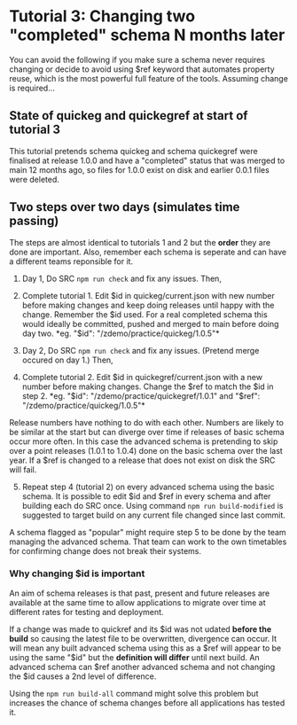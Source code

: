 # Tutorial 3: Changing two "completed" schema N months later

You can avoid the following if you make sure a schema
never requires changing or decide to avoid using $ref
keyword that automates property reuse, which is the most powerful
full feature of the tools. Assuming change is required...

## State of quickeg and quickegref at start of tutorial 3

This tutorial pretends schema quickeg and schema quickegref
were finalised at release 1.0.0 and have a "completed"
status that was merged to main 12 months ago, so files for
1.0.0 exist on disk and earlier 0.0.1 files were deleted.

## Two steps over two days (simulates time passing)

The steps are almost identical to tutorials 1 and 2 but
the **order** they are done are important. Also, remember
each schema is seperate and can have a different
teams reponsible for it.

1. Day 1, Do SRC `npm run check` and fix any issues. Then,

2. Complete tutorial 1. Edit $id in quickeg/current.json with
new number before making changes and keep doing releases until
happy with the change. Remember the $id used. For a real
completed schema this would ideally be committed, pushed and
merged to main before doing day
two. *eg. "$id": "/zdemo/practice/quickeg/1.0.5"*

3. Day 2, Do SRC `npm run check` and fix any issues. (Pretend
   merge occured on day 1.) Then,

4. Complete tutorial 2. Edit $id in quickegref/current.json with
   a new number before making changes. Change the $ref to match
   the $id in step 2. *eg. "$id": "/zdemo/practice/quickegref/1.0.1"
   and "$ref": "/zdemo/practice/quickeg/1.0.5"*

Release numbers have nothing to do with each other. Numbers
are likely to be similar at the start but can diverge over
time if releases of basic schema occur more often. In this
case the advanced schema is pretending to skip over a point
releases (1.0.1 to  1.0.4) done on the basic schema over
the last year. If a $ref is changed to a release that
does not exist on disk the SRC will fail.

5. Repeat step 4 (tutorial 2) on every advanced schema using
   the basic schema. It is possible to edit $id and $ref in
   every schema and after building each do SRC once. Using
   command `npm run build-modified` is suggested to target
   build on any current file changed since last commit.

A schema flagged as "popular" might require step 5 to be done
by the team managing the advanced schema. That team can work
to the own timetables for confirming change does not
break their systems.

### Why changing $id is important

An aim of schema releases is that past, present
and future releases are available at the same time
to allow applications to migrate over time at
different rates for testing and deployment.

If a change was made to quickref and its $id was not
udated **before the build** so causing the latest file
to be overwritten, divergence can occur. It will mean
any built advanced schema using this as a $ref will appear to
be using the same "$id" but the **definition will differ**
until next build. An advanced schema can $ref another
advanced schema and not changing the $id causes
a 2nd level of difference.

Using the `npm run build-all` command might solve this
problem but increases the chance of schema changes
before all applications has tested it.

